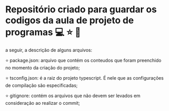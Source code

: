 # Repositório criado para guardar os codigos da aula de projeto de programas :computer: :star: :rocket:
a seguir, a descrição de alguns  arquivos:

:star: package.json: arquivo que contém os conteudos que foram preenchido no momento da criação do projeto;

:star: tsconfig.json: é a raiz do projeto typescript. É nele que as configurações de compilação são especificadas;

:star: gitignore: contém os arquivos que não devem ser levados em consideração ao realizar o commit;
